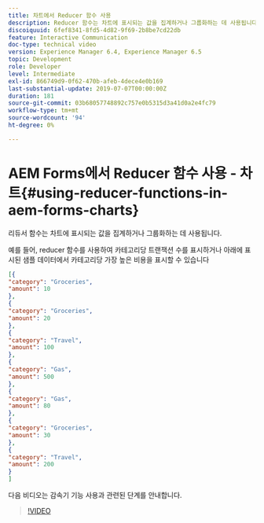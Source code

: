```yaml
---
title: 차트에서 Reducer 함수 사용
description: Reducer 함수는 차트에 표시되는 값을 집계하거나 그룹화하는 데 사용됩니다. 다음 비디오에서는 reducer 함수 사용과 관련된 단계를 안내합니다.
discoiquuid: 6fef8341-8fd5-4d82-9f69-2b8be7cd22db
feature: Interactive Communication
doc-type: technical video
version: Experience Manager 6.4, Experience Manager 6.5
topic: Development
role: Developer
level: Intermediate
exl-id: 866749d9-0f62-470b-afeb-4dece4e0b169
last-substantial-update: 2019-07-07T00:00:00Z
duration: 181
source-git-commit: 03b68057748892c757e0b5315d3a41d0a2e4fc79
workflow-type: tm+mt
source-wordcount: '94'
ht-degree: 0%

---
```


# AEM Forms에서 Reducer 함수 사용 - 차트{#using-reducer-functions-in-aem-forms-charts}

리듀서 함수는 차트에 표시되는 값을 집계하거나 그룹화하는 데 사용됩니다.


예를 들어, reducer 함수를 사용하여 카테고리당 트랜잭션 수를 표시하거나 아래에 표시된 샘플 데이터에서 카테고리당 가장 높은 비용을 표시할 수 있습니다

```json
[{
"category": "Groceries",
"amount": 10
},
{
"category": "Groceries",
"amount": 20
},
{
"category": "Travel",
"amount": 100
},
{
"category": "Gas",
"amount": 500
},
{
"category": "Gas",
"amount": 80
},
{
"category": "Groceries",
"amount": 30
},
{
"category": "Travel",
"amount": 200
}
]
```

다음 비디오는 감속기 기능 사용과 관련된 단계를 안내합니다.

>[!VIDEO](https://video.tv.adobe.com/v/21368?quality=12&learn=on)
